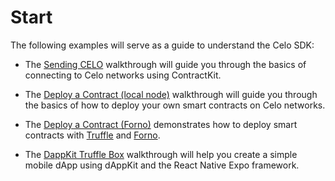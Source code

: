 # Start

The following examples will serve as a guide to understand the Celo SDK:

* The [Sending CELO](walkthroughs/hellocelo.md) walkthrough will guide you through the basics of connecting to Celo networks using ContractKit.

* The [Deploy a Contract (local node)](walkthroughs/hellocontracts.md) walkthrough will guide you through the basics of how to deploy your own smart contracts on Celo networks.

* The [Deploy a Contract (Forno)](walkthroughs/hello-contract-remote-node.md) demonstrates how to deploy smart contracts with [Truffle](https://www.trufflesuite.com/truffle) and [Forno](forno/).

* The [DappKit Truffle Box](walkthroughs/hello-mobile-dapp.md) walkthrough will help you create a simple mobile dApp using dAppKit and the React Native Expo framework.
